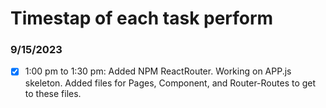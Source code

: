 # Timestap of each task perform

### 9/15/2023
- [x] 1:00 pm to 1:30 pm: Added NPM ReactRouter. Working on APP.js skeleton. Added files for Pages, Component, and Router-Routes to get to these files.